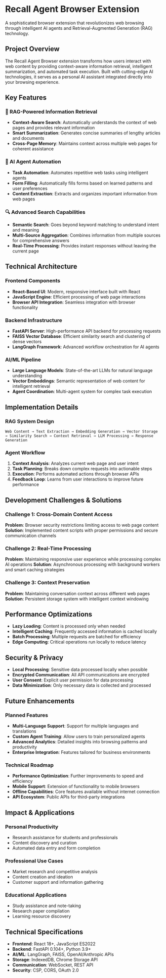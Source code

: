 # Recall Agent Browser Extension

A sophisticated browser extension that revolutionizes web browsing through intelligent AI agents and Retrieval-Augmented Generation (RAG) technology.

## Project Overview

The Recall Agent Browser extension transforms how users interact with web content by providing context-aware information retrieval, intelligent summarization, and automated task execution. Built with cutting-edge AI technologies, it serves as a personal AI assistant integrated directly into your browsing experience.

## Key Features

### 🧠 RAG-Powered Information Retrieval
- **Context-Aware Search**: Automatically understands the context of web pages and provides relevant information
- **Smart Summarization**: Generates concise summaries of lengthy articles and documents
- **Cross-Page Memory**: Maintains context across multiple web pages for coherent assistance

### 🤖 AI Agent Automation
- **Task Automation**: Automates repetitive web tasks using intelligent agents
- **Form Filling**: Automatically fills forms based on learned patterns and user preferences
- **Content Extraction**: Extracts and organizes important information from web pages

### 🔍 Advanced Search Capabilities
- **Semantic Search**: Goes beyond keyword matching to understand intent and meaning
- **Multi-Source Aggregation**: Combines information from multiple sources for comprehensive answers
- **Real-Time Processing**: Provides instant responses without leaving the current page

## Technical Architecture

### Frontend Components
- **React-Based UI**: Modern, responsive interface built with React
- **JavaScript Engine**: Efficient processing of web page interactions
- **Browser API Integration**: Seamless integration with browser functionality

### Backend Infrastructure
- **FastAPI Server**: High-performance API backend for processing requests
- **FAISS Vector Database**: Efficient similarity search and clustering of dense vectors
- **LangGraph Framework**: Advanced workflow orchestration for AI agents

### AI/ML Pipeline
- **Large Language Models**: State-of-the-art LLMs for natural language understanding
- **Vector Embeddings**: Semantic representation of web content for intelligent retrieval
- **Agent Coordination**: Multi-agent system for complex task execution

## Implementation Details

### RAG System Design
```
Web Content → Text Extraction → Embedding Generation → Vector Storage → Similarity Search → Context Retrieval → LLM Processing → Response Generation
```

### Agent Workflow
1. **Context Analysis**: Analyzes current web page and user intent
2. **Task Planning**: Breaks down complex requests into actionable steps
3. **Execution**: Performs automated actions through browser APIs
4. **Feedback Loop**: Learns from user interactions to improve future performance

## Development Challenges & Solutions

### Challenge 1: Cross-Domain Content Access
**Problem**: Browser security restrictions limiting access to web page content
**Solution**: Implemented content scripts with proper permissions and secure communication channels

### Challenge 2: Real-Time Processing
**Problem**: Maintaining responsive user experience while processing complex AI operations
**Solution**: Asynchronous processing with background workers and smart caching strategies

### Challenge 3: Context Preservation
**Problem**: Maintaining conversation context across different web pages
**Solution**: Persistent storage system with intelligent context windowing

## Performance Optimizations

- **Lazy Loading**: Content is processed only when needed
- **Intelligent Caching**: Frequently accessed information is cached locally
- **Batch Processing**: Multiple requests are batched for efficiency
- **Edge Computing**: Critical operations run locally to reduce latency

## Security & Privacy

- **Local Processing**: Sensitive data processed locally when possible
- **Encrypted Communication**: All API communications are encrypted
- **User Consent**: Explicit user permission for data processing
- **Data Minimization**: Only necessary data is collected and processed

## Future Enhancements

### Planned Features
- **Multi-Language Support**: Support for multiple languages and translations
- **Custom Agent Training**: Allow users to train personalized agents
- **Advanced Analytics**: Detailed insights into browsing patterns and productivity
- **Enterprise Integration**: Features tailored for business environments

### Technical Roadmap
- **Performance Optimization**: Further improvements to speed and efficiency
- **Mobile Support**: Extension of functionality to mobile browsers
- **Offline Capabilities**: Core features available without internet connection
- **API Ecosystem**: Public APIs for third-party integrations

## Impact & Applications

### Personal Productivity
- Research assistance for students and professionals
- Content discovery and curation
- Automated data entry and form completion

### Professional Use Cases
- Market research and competitive analysis
- Content creation and ideation
- Customer support and information gathering

### Educational Applications
- Study assistance and note-taking
- Research paper compilation
- Learning resource discovery

## Technical Specifications

- **Frontend**: React 18+, JavaScript ES2022
- **Backend**: FastAPI 0.104+, Python 3.9+
- **AI/ML**: LangGraph, FAISS, OpenAI/Anthropic APIs
- **Storage**: IndexedDB, Chrome Storage API
- **Communication**: WebSocket, REST API
- **Security**: CSP, CORS, OAuth 2.0
